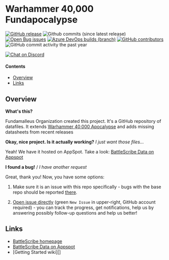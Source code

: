 Warhammer 40,000 Fundapocalypse
===========================


[![GitHub release](https://img.shields.io/github/release/normanthesquid/wh40k-fundapocalypse.svg?style=flat-square)](https://github.com/normanthesquid/wh40k-fundapocalypse/releases/latest)
![Github commits (since latest release)](https://img.shields.io/github/commits-since/normanthesquid/wh40k-fundapocalypse/latest.svg?style=flat-square)
[![Open Bug issues](https://img.shields.io/github/issues/normanthesquid/wh40k-fundapocalypse/🔠%20Type%3A%20Bug.svg?style=flat-square&label=bugs)](https://github.com/normanthesquid/wh40k-fundapocalypse/issues?q=is%3Aissue+is%3Aopen+label%3A%22🔠%20Type%3A%20Bug%22)
[![Azure DevOps builds (branch)](https://img.shields.io/azure-devops/build/bsdata-devs/70736e70-cd5f-4af7-9ea5-541b66c3e4cb/2/master.svg?label=build%3A%20master&logo=azure-pipelines&style=flat-square)](https://dev.azure.com/bsdata-devs/data-repos/_build?definitionId=2)
[![GitHub contributors](https://img.shields.io/github/contributors/normanthesquid/wh40k-fundapocalypse.svg?style=flat-square)](https://github.com/normanthesquid/wh40k-fundapocalypse/graphs/contributors)
![GitHub commit activity the past year](https://img.shields.io/github/commit-activity/y/normanthesquid/wh40k-fundapocalypse.svg?style=flat-square)

[![Chat on Discord](https://img.shields.io/discord/558412685981777922.svg?logo=discord&style=popout-square)](https://discord.gg/KqPVhds)

#### Contents ####

* [Overview][]
* [Links][]

## Overview ##
[Overview]: #overview

__What's this?__

Fundamalleus Organization created this project. It's a GitHub repository of datafiles. It extends [Warhammer 40,000 Apocalypse](https://github.com/BSData/wh40k-apocalypse) and adds missing datasheets from recent releases

__Okay, nice project. Is it actually working?__ _I just want those files..._

Yeah! We have it hosted on AppSpot. Take a look: [BattleScribe Data on Appspot][]

__I found a bug!__ / *I have another request*

Great, thank you! Now, you have some options:

1. Make sure it is an issue with this repo specifically - bugs with the base repo should be reported [there](https://github.com/BSData/wh40k-apocalypse).

2. [Open issue directly][] (green `New Issue` in upper-right, GitHub account required) - you can track the progress, get notifications, help us by answering possibly follow-up questions and help us better!

## Links ##
[Links]: #links

* [BattleScribe homepage][]
* [BattleScribe Data on Appspot][]
* [Getting Started wiki][]

[Report it on Appspot]: http://battlescribedata.appspot.com/#/repo/TemplateDataRepo
[Open Issue directly]: https://github.com/normanthesquid/wh40k-fundapocalypse/issues
[BattleScribe homepage]: http://www.battlescribe.net/
[BattleScribe Data on Appspot]: http://battlescribedata.appspot.com/#/repos
<!-- [Getting Started wiki]: https://github.com/BSData/catalogue-development/wiki/Getting-Started#contributing -->

